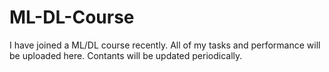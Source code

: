 # ML-DL-Course
I have joined a ML/DL course recently. All of my tasks and performance will be uploaded here.
Contants will be updated periodically.
